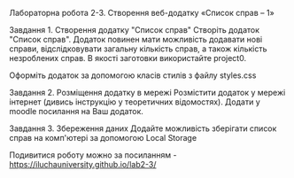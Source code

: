Лабораторна робота 2-3. Створення веб-додатку «Список справ – 1»

Завдання 1. Створення додатку "Список справ"
Створіть додаток "Список справ". Додаток повинен мати можливість додавати нові справи, відслідковувати загальну кількість справ, а також кількість незроблених справ. В якості заготовки використайте project0. 

Оформіть додаток за допомогою класів стилів з файлу styles.css 

Завдання 2. Розміщення додатку в мережі
Розмістити додаток у мережі інтернет (дивись інструкцію у теоретичних відомостях). Додати у moodle посилання на Ваш додаток.

Завдання 3. Збереження даних
Додайте можливість зберігати список справ на комп'ютері за допомогою Local Storage

Подивитися роботу можно за посиланням - https://iluchauniversity.github.io/lab2-3/
